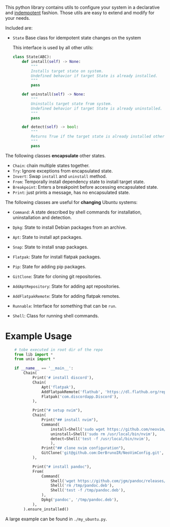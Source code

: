 This python library contains utils to configure your system in a declarative and [indempotent](https://en.wikipedia.org/wiki/Idempotence) fashion.
Those utils are easy to extend and modify for your needs.

Included are:

- `State` Base class for idempotent state changes on the system

    This interface is used by all other utils:
    ```python
    class State(ABC):
        def install(self) -> None:
            """
            Installs target state on system. 
            Undefined behavior if target State is already installed.
            """
            pass

        def uninstall(self) -> None:
            """
            Uninstalls target state from system.
            Undefined behavior if target State is already uninstalled.
            """
            pass

        def detect(self) -> bool:
            """
            Returns True if the target state is already installed otherwise False.
            """
            pass
    ```
    

The following classes **encapsulate** other states.

- `Chain`: chain multiple states together.
- `Try`: Ignore exceptions from encapsulated state. 
- `Invert`: Swap `install` and `uninstall` method.
- `From`: Temporally install dependency state to install target state.
- `Breakpoint`: Enters a breakpoint before accessing encapsulated state.
- `Print`: just prints a message, has no encapsulated state.


The following classes are useful for **changing** Ubuntu systems:

- `Command`: A state described by shell commands for installation, uninstallation and detection.
- `Dpkg`: State to install Debian packages from an archive.
- `Apt`: State to install apt packages.
- `Snap`: State to install snap packages.
- `Flatpak`: State for install flatpak packages. 
- `Pip`: State for adding pip packages.
- `GitClone`: State for cloning git repositories.
- `AddAptRepository`: State for adding apt repositories.
- `AddFlatpakRemote`: State for adding flatpak remotes.

- `Runnable`: Interface for something that can be `run`.
- `Shell`: Class for running shell commands.


# Example Usage

```python
    # tobe executed in root dir of the repo
    from lib import *
    from unix import *

    if __name__ == '__main__':
        Chain(
            Print('# install discord'),
            Chain(
                Apt('flatpak'),
                AddFlatpakRemote('flathub', 'https://dl.flathub.org/repo/flathub.flatpakrepo'),
                Flatpak('com.discordapp.Discord'),
            ),

            Print("# setup nvim"),
            Chain(
                Print("## install nvim"),
                Command(
                    install=Shell('sudo wget https://github.com/neovim/neovim/releases/download/v0.10.3/nvim.appimage -O /usr/local/bin/nvim'),
                    uninstall=Shell('sudo rm /usr/local/bin/nvim'),
                    detect=Shell('test -f /usr/local/bin/nvim'),
                    ),
                Print("## clone nvim configuration"),
                GitClone('git@github.com:DerBrunoIR/NeoVimConfig.git', '~/.config/nvim'),
            ),

            Print("# install pandoc"),
            From(
                Command(
                    Shell('wget https://github.com/jgm/pandoc/releases/download/3.6.1/pandoc-3.6.1-1-amd64.deb -qO /tmp/pandoc.deb'),
                    Shell('rm /tmp/pandoc.deb'),
                    Shell('test -f /tmp/pandoc.deb'),
                ),
                Dpkg('pandoc', '/tmp/pandoc.deb'),
            ),
        ).ensure_installed()
```

A large example can be found in `./my_ubuntu.py`.
